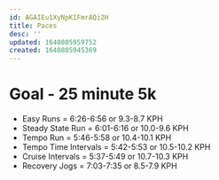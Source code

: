 ```yaml
---
id: AGAIEu1XyNpK1FmrAQi2H
title: Paces
desc: ''
updated: 1640805959752
created: 1640805945369
---
```


# Goal - 25 minute 5k

* Easy Runs = 6:26-6:56 or 9.3-8.7 KPH
* Steady State Run = 6:01-6:16 or 10.0-9.6 KPH
* Tempo Run = 5:46-5:58 or 10.4-10.1 KPH
* Tempo Time Intervals = 5:42-5:53 or 10.5-10.2 KPH
* Cruise Intervals = 5:37-5:49 or 10.7-10.3 KPH
* Recovery Jogs = 7:03-7:35 or 8.5-7.9 KPH
